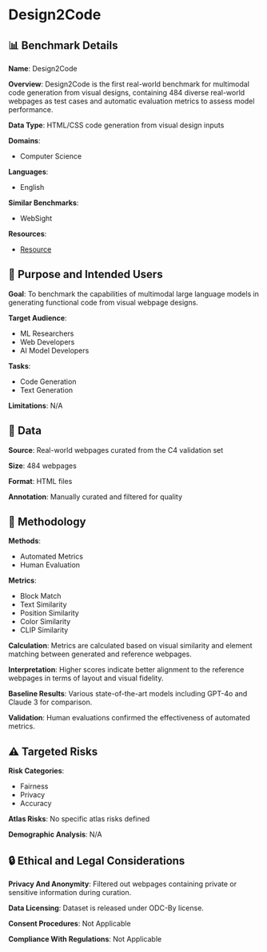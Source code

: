 # Design2Code

## 📊 Benchmark Details

**Name**: Design2Code

**Overview**: Design2Code is the first real-world benchmark for multimodal code generation from visual designs, containing 484 diverse real-world webpages as test cases and automatic evaluation metrics to assess model performance.

**Data Type**: HTML/CSS code generation from visual design inputs

**Domains**:
- Computer Science

**Languages**:
- English

**Similar Benchmarks**:
- WebSight

**Resources**:
- [Resource](https://arxiv.org/abs/2403.03163)

## 🎯 Purpose and Intended Users

**Goal**: To benchmark the capabilities of multimodal large language models in generating functional code from visual webpage designs.

**Target Audience**:
- ML Researchers
- Web Developers
- AI Model Developers

**Tasks**:
- Code Generation
- Text Generation

**Limitations**: N/A

## 💾 Data

**Source**: Real-world webpages curated from the C4 validation set

**Size**: 484 webpages

**Format**: HTML files

**Annotation**: Manually curated and filtered for quality

## 🔬 Methodology

**Methods**:
- Automated Metrics
- Human Evaluation

**Metrics**:
- Block Match
- Text Similarity
- Position Similarity
- Color Similarity
- CLIP Similarity

**Calculation**: Metrics are calculated based on visual similarity and element matching between generated and reference webpages.

**Interpretation**: Higher scores indicate better alignment to the reference webpages in terms of layout and visual fidelity.

**Baseline Results**: Various state-of-the-art models including GPT-4o and Claude 3 for comparison.

**Validation**: Human evaluations confirmed the effectiveness of automated metrics.

## ⚠️ Targeted Risks

**Risk Categories**:
- Fairness
- Privacy
- Accuracy

**Atlas Risks**:
No specific atlas risks defined

**Demographic Analysis**: N/A

## 🔒 Ethical and Legal Considerations

**Privacy And Anonymity**: Filtered out webpages containing private or sensitive information during curation.

**Data Licensing**: Dataset is released under ODC-By license.

**Consent Procedures**: Not Applicable

**Compliance With Regulations**: Not Applicable
